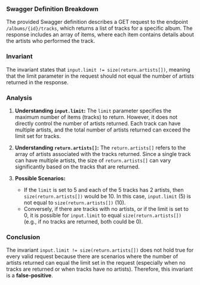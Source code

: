 ### Swagger Definition Breakdown
The provided Swagger definition describes a GET request to the endpoint `/albums/{id}/tracks`, which returns a list of tracks for a specific album. The response includes an array of items, where each item contains details about the artists who performed the track.

### Invariant
The invariant states that `input.limit != size(return.artists[])`, meaning that the limit parameter in the request should not equal the number of artists returned in the response.

### Analysis
1. **Understanding `input.limit`:** The `limit` parameter specifies the maximum number of items (tracks) to return. However, it does not directly control the number of artists returned. Each track can have multiple artists, and the total number of artists returned can exceed the limit set for tracks.

2. **Understanding `return.artists[]`:** The `return.artists[]` refers to the array of artists associated with the tracks returned. Since a single track can have multiple artists, the size of `return.artists[]` can vary significantly based on the tracks that are returned.

3. **Possible Scenarios:** 
   - If the `limit` is set to 5 and each of the 5 tracks has 2 artists, then `size(return.artists[])` would be 10. In this case, `input.limit` (5) is not equal to `size(return.artists[])` (10).
   - Conversely, if there are tracks with no artists, or if the limit is set to 0, it is possible for `input.limit` to equal `size(return.artists[])` (e.g., if no tracks are returned, both could be 0).

### Conclusion
The invariant `input.limit != size(return.artists[])` does not hold true for every valid request because there are scenarios where the number of artists returned can equal the limit set in the request (especially when no tracks are returned or when tracks have no artists). Therefore, this invariant is a **false-positive**.
